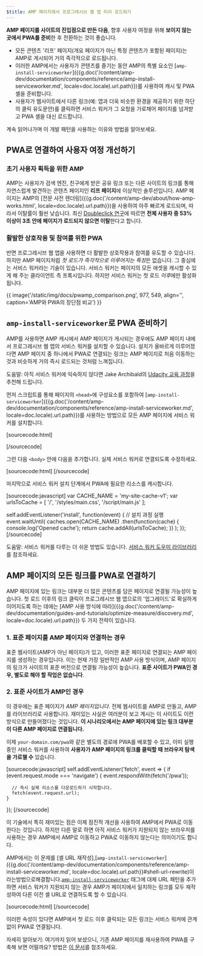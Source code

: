 ```yaml
---
$title: AMP 페이지에서 프로그레시브 웹 앱 미리 로드하기
---
```


**AMP 페이지를 사이트의 진입점으로 만든 다음**, 향후 사용자 여정을 위해 **보이지 않는 곳에서 PWA를 준비**한 후 전환하는 것이 좋습니다.

* 모든 콘텐츠 '리프' 페이지(개요 페이지가 아닌 특정 콘텐츠가 포함된 페이지)는 AMP로 게시되어 거의 즉각적으로 로드됩니다.
* 이러한 AMP에서는 사용자가 콘텐츠를 즐기는 동안 AMP의 특별 요소인 [`amp-install-serviceworker`]({{g.doc('/content/amp-dev/documentation/components/reference/amp-install-serviceworker.md', locale=doc.locale).url.path}})를 사용하여 캐시 및 PWA 셸을 준비합니다.
* 사용자가 웹사이트에서 다른 링크(예: 앱과 더욱 비슷한 환경을 제공하기 위한 하단의 클릭 유도문안)를 클릭하면 서비스 워커가 그 요청을 가로채어 페이지를 넘겨받고 PWA 셸을 대신 로드합니다.

계속 읽어나가며 이 개발 패턴을 사용하는 이유와 방법을 알아보세요.

## PWA로 연결하여 사용자 여정 개선하기

### 초기 사용자 획득을 위한 AMP

AMP는 사용자가 검색 엔진, 친구에게 받은 공유 링크 또는 다른 사이트의 링크를 통해 자연스럽게 발견하는 콘텐츠 페이지인 **리프 페이지**에 이상적인 솔루션입니다. AMP 페이지는 AMP의 [전문 사전 렌더링]({{g.doc('/content/amp-dev/about/how-amp-works.html', locale=doc.locale).url.path}})을 사용하여 아주 빠르게 로드되며, 따라서 이탈률이 훨씬 낮습니다. 최신 [Doubleclick 연구](https://www.doubleclickbygoogle.com/articles/mobile-speed-matters/)에 따르면 **전체 사용자 중 53% 이상이 3초 안에 페이지가 로드되지 않으면 이탈**한다고 합니다.

### 활발한 상호작용 및 참여를 위한 PWA

반면 프로그레시브 웹 앱을 사용하면 더 활발한 상호작용과 참여를 유도할 수 있습니다. 하지만 AMP 페이지처럼 *첫 로드가 즉각적으로 이루어지는 특징*은 없습니다. 그 중심에는 서비스 워커라는 기술이 있습니다. 서비스 워커는 페이지의 모든 애셋을 캐시할 수 있게 해 주는 클라이언트 측 프록시입니다. 하지만 서비스 워커는 첫 로드 *이후*에만 활성화됩니다.

{{ image('/static/img/docs/pwamp_comparison.png', 977, 549, align='', caption='AMP와 PWA의 장단점 비교') }}

## `amp-install-serviceworker`로 PWA 준비하기

AMP를 사용하면 AMP 캐시에서 AMP 페이지가 게시되는 경우에도 AMP 페이지 내에서 프로그레시브 웹 앱의 서비스 워커를 설치할 수 있습니다. 설치가 올바르게 이루어졌다면 AMP 페이지 중 하나에서 PWA로 연결되는 링크는 AMP 페이지로 처음 이동하는 것과 비슷하게 거의 즉시 로드되는 것처럼 느껴집니다.

도움말: 아직 서비스 워커에 익숙하지 않다면 Jake Archibald의 [Udacity 교육 과정](https://www.udacity.com/course/offline-web-applications--ud899)을 추천해 드립니다.

먼저 스크립트를 통해 페이지의 `<head>`에 구성요소를 포함하여 [`amp-install-serviceworker`]({{g.doc('/content/amp-dev/documentation/components/reference/amp-install-serviceworker.md', locale=doc.locale).url.path}})를 사용하는 방법으로 모든 AMP 페이지에 서비스 워커를 설치합니다.

[sourcecode:html]
<script async custom-element="amp-install-serviceworker"
  src="https://cdn.ampproject.org/v0/amp-install-serviceworker-0.1.js"></script>
[/sourcecode]

그런 다음 `<body>` 안에 다음을 추가합니다. 실제 서비스 워커로 연결되도록 수정하세요.

[sourcecode:html]
<amp-install-serviceworker
      src="https://www.your-domain.com/serviceworker.js"
      layout="nodisplay">
</amp-install-serviceworker>
[/sourcecode]

마지막으로 서비스 워커 설치 단계에서 PWA에 필요한 리소스를 캐시합니다.

[sourcecode:javascript]
var CACHE_NAME = 'my-site-cache-v1';
var urlsToCache = [
  '/',
  '/styles/main.css',
  '/script/main.js'
];

self.addEventListener('install', function(event) {
  // 설치 과정 실행
  event.waitUntil(
    caches.open(CACHE_NAME)
      .then(function(cache) {
        console.log('Opened cache');
        return cache.addAll(urlsToCache);
      })
  );
});
[/sourcecode]

도움말: 서비스 워커를 다루는 더 쉬운 방법도 있습니다. [서비스 워커 도우미 라이브러리](https://github.com/GoogleChrome/sw-helpers)를 참조하세요.

## AMP 페이지의 모든 링크를 PWA로 연결하기

AMP 페이지에 있는 링크는 대부분 더 많은 콘텐츠를 담은 페이지로 연결될 가능성이 높습니다. 첫 로드 이후의 링크 클릭이 프로그레시브 웹 앱으로의 '업그레이드'로 확실하게 이어지도록 하는 데에는 [AMP 사용 방식에 따라]({{g.doc('/content/amp-dev/documentation/guides-and-tutorials/optimize-measure/discovery.md', locale=doc.locale).url.path}}) 두 가지 전략이 있습니다.

### 1. 표준 페이지를 AMP 페이지와 연결하는 경우

표준 웹사이트(AMP가 아닌 페이지)가 있고, 이러한 표준 페이지로 연결되는 AMP 페이지를 생성하는 경우입니다. 이는 현재 가장 일반적인 AMP 사용 방식이며, AMP 페이지의 링크가 사이트의 표준 버전으로 연결될 가능성이 높습니다. **표준 사이트가 PWA인 경우, 별도로 해야 할 작업은 없습니다**.

### 2. 표준 사이트가 AMP인 경우

이 경우에는 표준 페이지가 *AMP 페이지입니다*. 전체 웹사이트를 AMP로 만들고, AMP를 라이브러리로 사용합니다. 재미있는 사실은 여러분이 보고 계시는 이 사이트도 이런 방식으로 만들어졌다는 것입니다. **이 시나리오에서는 AMP 페이지에 있는 링크 대부분이 다른 AMP 페이지로 연결됩니다.**

이제 `your-domain.com/pwa`와 같은 별도의 경로에 PWA를 배포할 수 있고, 이미 실행 중인 서비스 워커를 사용하여 **사용자가 AMP 페이지의 링크를 클릭할 때 브라우저 탐색을 가로챌 수** 있습니다.

[sourcecode:javascript]
self.addEventListener('fetch', event => {
    if (event.request.mode === 'navigate') {
      event.respondWith(fetch('/pwa'));

      // 즉시 실제 리소스를 다운로드하기 시작합니다.
      fetch(event.request.url);
    }

});
[/sourcecode]

이 기술에서 특히 재미있는 점은 이제 점진적 개선을 사용하여 AMP에서 PWA로 이동한다는 것입니다. 하지만 다른 말로 하면 아직 서비스 워커가 지원되지 않는 브라우저를 사용하는 경우 AMP에서 AMP로 이동하고 PWA로 이동하지 않는다는 의미이기도 합니다.

AMP에서는 이 문제를 [셸 URL 재작성],[`amp-install-serviceworker`]({{g.doc('/content/amp-dev/documentation/components/reference/amp-install-serviceworker.md', locale=doc.locale).url.path}}#shell-url-rewrite)이라는방법으로해결합니다.[`amp-install-serviceworker`]({{g.doc('/content/amp-dev/documentation/components/reference/amp-install-serviceworker.md',locale=doc.locale).url.path}}) 태그에 대체 URL 패턴을 추가하면 서비스 워커가 지원되지 않는 경우 AMP가 페이지에서 일치하는 링크를 모두 재작성하여 다른 이전 셸 URL로 연결하도록 할 수 있습니다.

[sourcecode:html]
<amp-install-serviceworker
      src="https://www.your-domain.com/serviceworker.js"
      layout="nodisplay"
      data-no-service-worker-fallback-url-match="."
      data-no-service-worker-fallback-shell-url="https://www.your-domain.com/pwa">
</amp-install-serviceworker>
[/sourcecode]

이러한 속성이 있다면 AMP에서 첫 로드 이후 클릭되는 모든 링크는 서비스 워커에 관계없이 PWA로 연결됩니다.

자세히 알아보기: 여기까지 읽어 보셨으니, 기존 AMP 페이지를 재사용하여 PWA를 구축해 보면 어떨까요? 방법은 [이 문서](/ko/docs/integration/amp-in-pwa.html)를 참조하세요.
